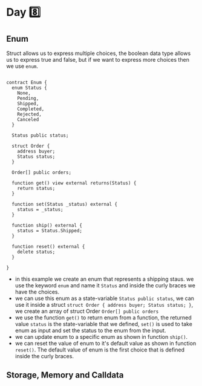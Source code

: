# Day 8️⃣
## Enum
Struct allows us to express multiple choices, the boolean data type allows us to express true and false, but if we want to express more choices then we use ```enum```.

```solidity

contract Enum {
  enum Status {
    None,
    Pending,
    Shipped,
    Completed,
    Rejected,
    Canceled
  }
  
  Status public status;
  
  struct Order {
    address buyer;
    Status status;
  }
  
  Order[] public orders;
  
  function get() view external returns(Status) {
    return status;
  }
  
  function set(Status _status) external {
    status = _status;
  }
  
  function ship() external {
    status = Status.Shipped;
  }
  
  function reset() external {
    delete status;
  }
 
}
```

- in this example we create an enum that represents a shipping staus. we use the keyword ```enum``` and name it ```Status``` and inside the curly braces we have the choices.
- we can use this enum as a state-variable ```Status public status```, we can use it inside a struct ```struct Order { address buyer; Status status; }```, we create an array of struct Order ```Order[] public orders```
- we use the function ```get()``` to return enum from a function, the returned value ```status``` is the state-variable that we defined, ```set()``` is used to take enum as input and set the status to the enum from the input.
- we can update enum to a specific enum as shown in function ```ship()```.
- we can reset the value of enum to it's default value as shown in function ```reset()```. The default value of enum is the first choice that is defined inside the curly braces.

## Storage, Memory and Calldata
